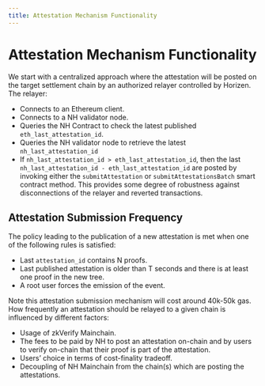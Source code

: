 ```yaml
---
title: Attestation Mechanism Functionality
---
```


# Attestation Mechanism Functionality

We start with a centralized approach where the attestation will be posted on the target settlement chain by an authorized relayer controlled by Horizen. The relayer:

- Connects to an Ethereum client.
- Connects to a NH validator node.
- Queries the NH Contract to check the latest published `eth_last_attestation_id`.
- Queries the NH validator node to retrieve the latest `nh_last_attestation_id`
- If `nh_last_attestation_id > eth_last_attestation_id`,  then the last `nh_last_attestation_id - eth_last_attestation_id` are posted by invoking either the `submitAttestation` or `submitAttestationsBatch` smart contract method. This provides some degree of robustness against disconnections of the relayer and reverted transactions.


## Attestation Submission Frequency
The policy leading to the publication of a new attestation is met when one of the following rules is satisfied:
- Last `attestation_id` contains N proofs.
- Last published attestation is older than T seconds and there is at least one proof in the new tree.
- A root user forces the emission of the event.

Note this attestation submission mechanism will cost around 40k-50k gas.  How frequently an attestation should be relayed to a given chain is influenced by different factors:

- Usage of zkVerify Mainchain.
- The fees to be paid by NH to post an attestation on-chain and by users to verify on-chain that their proof is part of the attestation.
- Users’ choice in terms of cost-finality tradeoff.
- Decoupling of NH Mainchain from the chain(s) which are posting the attestations.
